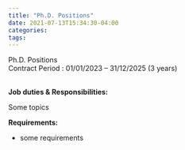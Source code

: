 ```yaml
---
title: "Ph.D. Positions"
date: 2021-07-13T15:34:30-04:00
categories:
tags:
---
```


<body>
Ph.D. Positions <br />
Contract Period : 01/01/2023 – 31/12/2025 (3 years) <br /><br />
  
<b>Job duties & Responsibilities:</b> <br />

Some topics

<b>Requirements:</b> <br />
- some requirements <br />
<body/>
<br /> 
